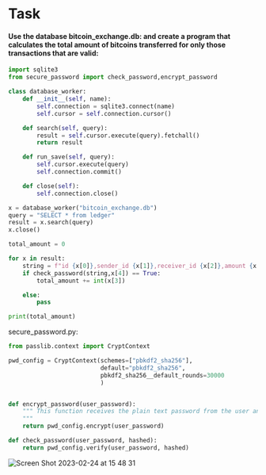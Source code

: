 # Task
#### Use the database bitcoin_exchange.db: and create a program that calculates the total amount of bitcoins transferred for only those transactions that are valid:


```.py
import sqlite3
from secure_password import check_password,encrypt_password

class database_worker:
    def __init__(self, name):
        self.connection = sqlite3.connect(name)
        self.cursor = self.connection.cursor()

    def search(self, query):
        result = self.cursor.execute(query).fetchall()
        return result

    def run_save(self, query):
        self.cursor.execute(query)
        self.connection.commit()

    def close(self):
        self.connection.close()

x = database_worker("bitcoin_exchange.db")
query = "SELECT * from ledger"
result = x.search(query)
x.close()

total_amount = 0

for x in result:
    string = f"id {x[0]},sender_id {x[1]},receiver_id {x[2]},amount {x[3]}"
    if check_password(string,x[4]) == True:
        total_amount += int(x[3])

    else:
        pass

print(total_amount)
```

secure_password.py:
```.py
from passlib.context import CryptContext

pwd_config = CryptContext(schemes=["pbkdf2_sha256"],
                          default="pbkdf2_sha256",
                          pbkdf2_sha256__default_rounds=30000
                          )


def encrypt_password(user_password):
    """ This function receives the plain text password from the user and returns the hash salted.
    """
    return pwd_config.encrypt(user_password)

def check_password(user_password, hashed):
    return pwd_config.verify(user_password, hashed)
```

![Screen Shot 2023-02-24 at 15 48 31](https://user-images.githubusercontent.com/112055140/221111233-3e78f3ac-9381-4f08-8d7e-a711bb8fe82c.png)

